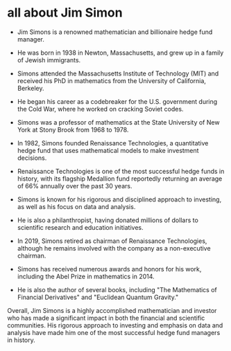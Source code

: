 # all about Jim Simon

* Jim Simons is a renowned mathematician and billionaire hedge fund manager.
    
* He was born in 1938 in Newton, Massachusetts, and grew up in a family of Jewish immigrants.
    
* Simons attended the Massachusetts Institute of Technology (MIT) and received his PhD in mathematics from the University of California, Berkeley.
    
* He began his career as a codebreaker for the U.S. government during the Cold War, where he worked on cracking Soviet codes.
    
* Simons was a professor of mathematics at the State University of New York at Stony Brook from 1968 to 1978.
    
* In 1982, Simons founded Renaissance Technologies, a quantitative hedge fund that uses mathematical models to make investment decisions.
    
* Renaissance Technologies is one of the most successful hedge funds in history, with its flagship Medallion fund reportedly returning an average of 66% annually over the past 30 years.
    
* Simons is known for his rigorous and disciplined approach to investing, as well as his focus on data and analysis.
    
* He is also a philanthropist, having donated millions of dollars to scientific research and education initiatives.
    
* In 2019, Simons retired as chairman of Renaissance Technologies, although he remains involved with the company as a non-executive chairman.
    
* Simons has received numerous awards and honors for his work, including the Abel Prize in mathematics in 2014.
    
* He is also the author of several books, including "The Mathematics of Financial Derivatives" and "Euclidean Quantum Gravity."
    

Overall, Jim Simons is a highly accomplished mathematician and investor who has made a significant impact in both the financial and scientific communities. His rigorous approach to investing and emphasis on data and analysis have made him one of the most successful hedge fund managers in history.